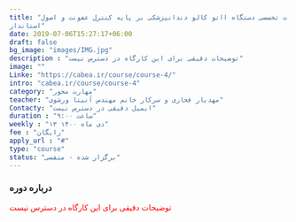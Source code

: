 ```yaml
---
title: "کارگاه ویژه تعمیرات تخصصی دستگاه ااتو کالو دندانپزشکی بر پایه کنترل عفونت و اصول
استاندار"
date: 2019-07-06T15:27:17+06:00
draft: false
bg_image: "images/IMG.jpg"
description : "توضیحات دقیقی برای این کارگاه در دسترس نیست"
image: ""
Linke: "https://cabea.ir/course/course-4/"
intro: "cabea.ir/course/course-4"
category: "مهارت محور"
teacher: "مهدیار فخاری و سرکار خانم مهندس آنیتا ورشوی"
Contacty: "ایمیل دقیقی در دسترس نیست"
duration : "ساعت ۹:۰۰"
weekly : "۱۳ دی ماه ۱۴۰۰"
fee : "رایگان"
apply_url : "#"
type: "course"
status: "برگزار شده - منقضی"
---
```



### درباره دوره

<p style="color: red;">توضیحات دقیقی برای این کارگاه در دسترس نیست
</p>
